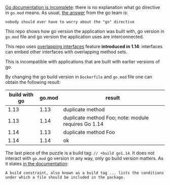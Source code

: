 [Go documentation is incomplete](https://github.com/golang/go/issues/30791): there is no explanation what go directive in `go.mod` means.
As usual, [the answer](https://github.com/golang/go/issues/30791#issuecomment-472217112) from the go team is:
```
nobody should ever have to worry about the "go" directive
```


This repo shows how go version the application was built with, go version in `go.mod` file and go version the application uses are interconnected.

This repo uses [overlapping interfaces](https://github.com/golang/proposal/blob/master/design/6977-overlapping-interfaces.md) feature **introduced in 1.14**: interfaces can embed other interfaces with overlapping method sets.

This is incompatible with applications that are built with earlier versions of go.


By changing the go build version in `Dockerfile` and `go.mod` file one can obtain the following result:

| build with go | go.mod | result
|---------------|--------|-------------------------------
| 1.13          | 1.13   | duplicate method
| 1.13          | 1.14   | duplicate method Foo; note: module requires Go 1.14
| 1.14          | 1.13   | duplicate method Foo
| 1.14          | 1.14   | ok

The last piece of the puzzle is a build tag: `// +build go1.14`.
It does not interact with `go.mod` go version in any way, only go build version matters. As it states [in the documentation](https://golang.org/pkg/go/build/):

```
A build constraint, also known as a build tag ... lists the conditions under which a file should be included in the package.
```
